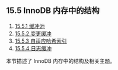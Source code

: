 ## 15.5 InnoDB 内存中的结构

1. [15.5.1 缓冲池](./15.05.01.缓冲池.md)
2. [15.5.2 变更缓冲](./15.05.02.变更缓冲.md)
3. [15.5.3 自适应哈希索引](./15.05.03.自适应哈希索引.md)
4. [15.5.4 日志缓冲](./15.05.04.日志缓冲.md)

本节描述了 InnoDB 内存中的结构及相关主题。